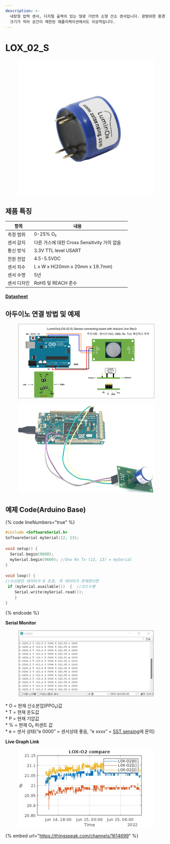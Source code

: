 ```yaml
---
description: >-
  내장형 압력 센서, 디지털 출력이 있는 형광 기반의 소형 산소 센서입니다. 광범위한 환경 범위에서도 산소만 정확한 측정 및 작동을 합니다.
  크기가 작아 공간이 제한된 애플리케이션에서도 이상적입니다.
---
```


# LOX\_02\_S

<figure><img src="../../../.gitbook/assets/LOX_O2_S_main_pic.jpg" alt=""><figcaption></figcaption></figure>

## 제품 특징

<table><thead><tr><th>항목</th><th>내용</th><th data-hidden></th></tr></thead><tbody><tr><td>측정 범위</td><td>0-25% O₂</td><td></td></tr><tr><td>센서 감지</td><td>다른 가스에 대한 Cross Sensitivity 거의 없음</td><td></td></tr><tr><td>통신 방식</td><td>3.3V TTL level USART</td><td></td></tr><tr><td>전원 전압</td><td>4.5-5.5VDC</td><td></td></tr><tr><td>센서 치수</td><td>L x W x H(20mm x 20mm x 19.7mm)</td><td></td></tr><tr><td>센서 수명</td><td>5년</td><td></td></tr><tr><td>센서 디자인</td><td>RoHS 및 REACH 준수</td><td></td></tr></tbody></table>

#### [Datasheet](https://sstsensing.com/wp-content/uploads/2018/01/DS0144rev2\_LOX-02-S.pdf)

## 아두이노 연결 방법 및 예제

<figure><img src="../../../.gitbook/assets/lox_02_s_connecting_with_arduino_uno (1) (1).png" alt=""><figcaption></figcaption></figure>

<figure><img src="../../../.gitbook/assets/lox_02_s_실사 (1) (1).jpg" alt=""><figcaption></figcaption></figure>

## 예제 Code(Arduino Base)

{% code lineNumbers="true" %}
```cpp
#include <SoftwareSerial.h>
SoftwareSerial mySerial(12, 13);
 
void setup() {
  Serial.begin(9600);
  mySerial.begin(9600); //Uno Rx Tx (12, 13) = mySerial
}
 
void loop() {
//수신받은 데이터가 0 초과, 즉 데이터가 존재한다면           
 if (mySerial.available())  {  //코드수행   
    Serial.write(mySerial.read());
    }
}
```
{% endcode %}

**Serial Monitor**

<figure><img src="../../../.gitbook/assets/lox_02_s_serial_monitor.jpg" alt=""><figcaption></figcaption></figure>

\* O = 현재 산소분압(PPO₂)값\
\* T = 현재 온도값\
\* P = 현재 기압값\
\* % = 현재 O₂ 퍼센트 값\
\* e = 센서 상태(“e 0000” = 센서상태 좋음, “e xxxx” = [SST sensing](https://sstsensing.com/)에 문의)

**Live Graph Link**

<figure><img src="../../../.gitbook/assets/lox_02_s_live_graph.jpg" alt=""><figcaption></figcaption></figure>

{% embed url="https://thingspeak.com/channels/1614699" %}
